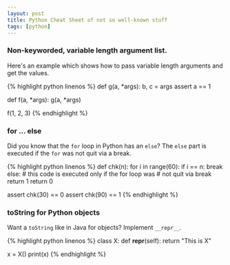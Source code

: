 ```yaml
---
layout: post
title: Python Cheat Sheet of not so well-known stuff
tags: [python]
---
```


### Non-keyworded, variable length argument list.
Here's an example which shows how to pass variable length arguments and get the values.

{% highlight python linenos %}
def g(a, *args):
    b, c = args
    assert a == 1

def f(a, *args):
    g(a, *args)

f(1, 2, 3)
{% endhighlight %}

### for ... else

Did you know that the `for` loop in Python has an `else`? The `else` part is executed if the `for` was not quit via a break.

{% highlight python linenos %}
def chk(n):
    for i in range(60):
        if i == n:
            break
    else:
        # this code is executed only if the for loop was
        # not quit via break
        return 1
    return 0

assert chk(30) == 0
assert chk(90) == 1
{% endhighlight %}

### toString for Python objects

Want a `toString` like in Java for objects? Implement `__repr__`.

{% highlight python linenos %}
class X:
    def __repr__(self):
       return "This is X"

x = X()
print(x)
{% endhighlight %}
